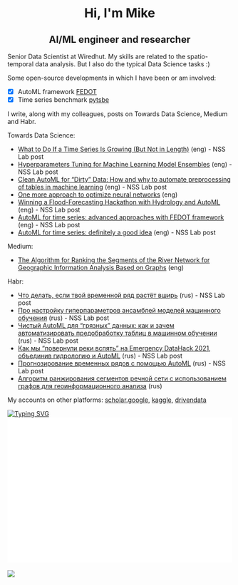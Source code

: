 <h1 align="center">Hi, I'm Mike </h1>

<h2 align="center">AI/ML engineer and researcher </h2>

Senior Data Scientist at Wiredhut.
My skills are related to the spatio-temporal data analysis. 
But I also do the typical Data Science tasks :)

Some open-source developments in which I have been or am involved:
- [x] AutoML framework [FEDOT](https://github.com/nccr-itmo/FEDOT)
- [x] Time series benchmark [pytsbe](https://github.com/ITMO-NSS-team/pytsbe)

I write, along with my colleagues, posts on Towards Data Science, Medium and Habr. 

Towards Data Science:
- [What to Do If a Time Series Is Growing (But Not in Length)](https://medium.com/towards-data-science/what-to-do-if-a-time-series-is-growing-but-not-in-length-421fc84c6893) (eng) - NSS Lab post
- [Hyperparameters Tuning for Machine Learning Model Ensembles](https://towardsdatascience.com/hyperparameters-tuning-for-machine-learning-model-ensembles-8051782b538b) (eng) - NSS Lab post
- [Clean AutoML for “Dirty” Data: How and why to automate preprocessing of tables in machine learning](https://towardsdatascience.com/clean-automl-for-dirty-data-how-and-why-to-automate-preprocessing-of-tables-in-machine-learning-d79ac87780d3) (eng) - NSS Lab post
- [One more approach to optimize neural networks](https://towardsdatascience.com/one-more-approach-to-optimize-neural-networks-1dd173703301) (eng)
- [Winning a Flood-Forecasting Hackathon with Hydrology and AutoML](https://towardsdatascience.com/winning-a-flood-forecasting-hackathon-with-hydrology-and-automl-156a8a7a4ede) (eng) - NSS Lab post
- [AutoML for time series: advanced approaches with FEDOT framework](https://towardsdatascience.com/automl-for-time-series-advanced-approaches-with-fedot-framework-4f9d8ea3382c) (eng) - NSS Lab post
- [AutoML for time series: definitely a good idea](https://towardsdatascience.com/automl-for-time-series-definitely-a-good-idea-c51d39b2b3f) (eng) - NSS Lab post

Medium:
- [The Algorithm for Ranking the Segments of the River Network for Geographic Information Analysis Based on Graphs](https://medium.com/swlh/the-algorithm-for-ranking-the-segments-of-the-river-network-for-geographic-information-analysis-b25cffb0d167?sk=f1475802bd96f8d14c994a6f87f7453d) (eng)

Habr:
- [Что делать, если твой временной ряд растёт вширь](https://habr.com/ru/post/696336/) (rus) - NSS Lab post
- [Про настройку гиперпараметров ансамблей моделей машинного обучения](https://habr.com/ru/post/672486/) (rus) - NSS Lab post
- [Чистый AutoML для “грязных” данных: как и зачем автоматизировать предобработку таблиц в машинном обучении](https://habr.com/ru/company/ods/blog/657525/) (rus) - NSS Lab post 
- [Как мы “повернули реки вспять” на Emergency DataHack 2021, объединив гидрологию и AutoML](https://habr.com/ru/post/577886/) (rus) - NSS Lab post 
- [Прогнозирование временных рядов с помощью AutoML](https://habr.com/ru/post/559796/) (rus) - NSS Lab post 
- [Алгоритм ранжирования сегментов речной сети с использованием графов для геоинформационного анализа](https://habr.com/ru/post/514526/) (rus)

My accounts on other platforms: [scholar.google](https://scholar.google.com/citations?user=zHMQXt8AAAAJ&hl=eng), [kaggle](https://www.kaggle.com/dreamlone), [drivendata](https://www.drivendata.org/users/Dreamlone/)

[![Typing SVG](https://readme-typing-svg.herokuapp.com?font=Fira+Code&size=14&pause=1000&color=2EDC81&width=435&lines=Love+open-source+and+everything+related+to+it)](https://git.io/typing-svg)
![Metrics](/github-metrics.svg)

![](https://komarev.com/ghpvc/?username=Dreamlone)
